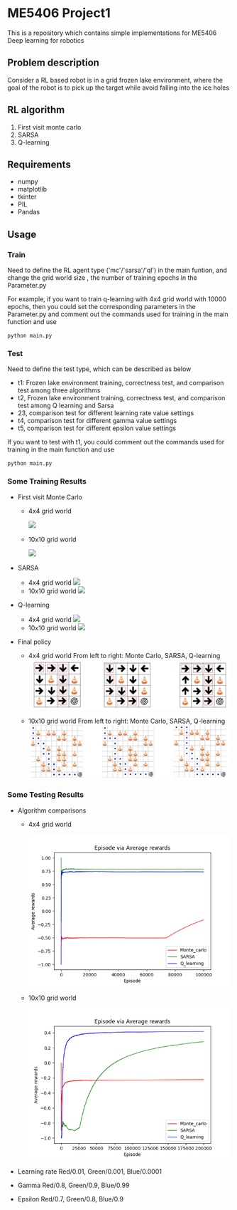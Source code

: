 # ME5406 Project1
This is a repository which contains simple implementations for ME5406 Deep learning for robotics 

## Problem description
Consider a RL based robot is in a grid frozen lake environment, where the goal of the robot is to pick up the target while avoid falling into the ice holes

## RL algorithm
1. First visit monte carlo
2. SARSA
3. Q-learning

## Requirements
* numpy
* matplotlib
* tkinter
* PIL
* Pandas

## Usage
### Train
Need to define the RL agent type ('mc'/'sarsa'/'ql') in the main funtion, and change the grid world size , the number of training epochs in the Parameter.py

For example, if you want to train q-learning with 4x4 grid world with 10000 epochs, then you could set the corresponding parameters in the Parameter.py and comment out the commands used for training in the main function and use
```
python main.py
```

### Test
Need to define the test type, which can be described as below
* t1: Frozen lake environment training, correctness test, and comparison test among three algorithms
* t2, Frozen lake environment training, correctness test, and comparison test among Q learning and Sarsa
* 23, comparison test for different learning rate value settings
* t4, comparison test for different gamma value settings
* t5, comparison test for different epsilon value settings

If you want to test with t1, you could comment out the commands used for training in the main function and use
```
python main.py 
```

### Some Training Results
* First visit Monte Carlo
  * 4x4 grid world
   
    ![](Results/Monte_carlo/4x4/mc_step_initial.png)
  * 10x10 grid world
  
    ![](Results/Monte_carlo/10x10/mc_reward_1010.png)
* SARSA
  * 4x4 grid world
    ![](Results/Plot/SARSA_4X4.png)
  * 10x10 grid world
    ![](Results/Plot/SARSA_10X10.png)
* Q-learning
  * 4x4 grid world
    ![](Results/Plot/Q_learning_4x4.png)
  * 10x10 grid world
    ![](Results/Plot/Q_learning_10x10.png)
    
* Final policy
  * 4x4 grid world
    From left to right: Monte Carlo, SARSA, Q-learning
    ![](https://github.com/zhangyifengdavid/ME5406_Course_Project/blob/main/Results/Final%20policy/4x4/final_policy.png)
    
  * 10x10 grid world
    From left to right: Monte Carlo, SARSA, Q-learning
    ![](https://github.com/zhangyifengdavid/ME5406_Course_Project/blob/main/Results/Final%20policy/10x10/final_policy.png)
    
### Some Testing Results
* Algorithm comparisons
    * 4x4 grid world
    
      ![](Results/Comparison/Algorithm/4x4/compare_reward_44.png)
    * 10x10 grid world
    
      ![](Results/Comparison/Algorithm/10x10/compare_reward_1010.png)
      
* Learning rate
  Red/0.01, Green/0.001, Blue/0.0001
  
* Gamma
  Red/0.8, Green/0.9, Blue/0.99
  
* Epsilon
  Red/0.7, Green/0.8, Blue/0.9


